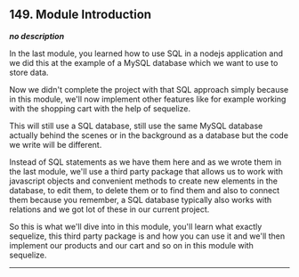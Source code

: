 ## 149. Module Introduction

<strong><em>no description</em></strong>

In the last module, you learned how to use SQL in a nodejs application and we
did this at the example of a MySQL database which we want to use to store data. 

Now we didn't complete the project with that SQL approach simply because in this
module, we'll now implement other features like for example working with the
shopping cart with the help of sequelize. 

This will still use a SQL database, still use the same MySQL database actually
behind the scenes or in the background as a database but the code we write will
be different. 

Instead of SQL statements as we have them here and as we wrote them in the last
module, we'll use a third party package that allows us to work with javascript
objects and convenient methods to create new elements in the database, to edit
them, to delete them or to find them and also to connect them because you
remember, a SQL database typically also works with relations and we got lot of
these in our current project. 

So this is what we'll dive into in this module,  you'll learn what exactly
sequelize, this third party package is and how you can use it and we'll then
implement our products and our cart and so on in this module with sequelize. 

---